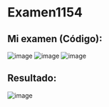 # Examen1154
## Mi examen (Código):
![image](https://github.com/user-attachments/assets/f10fa545-b727-462c-b5f2-b796f0780405)
![image](https://github.com/user-attachments/assets/f4e71e51-d3c4-4007-ada8-b4a7c0f4d3e1)
![image](https://github.com/user-attachments/assets/5ab4e5c1-dde4-41bc-ab1d-a4ea5d2ee9b1)


## Resultado:
![image](https://github.com/user-attachments/assets/d3f9a167-fa8d-443f-93a0-f85128bad329)



